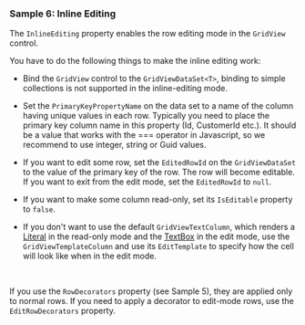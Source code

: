 ### Sample 6: Inline Editing

The `InlineEditing` property enables the row editing mode in the `GridView` control.

You have to do the following things to make the inline editing work:

* Bind the `GridView` control to the `GridViewDataSet<T>`, binding to simple collections is not supported in the inline-editing mode.

* Set the `PrimaryKeyPropertyName` on the data set to a name of the column having unique values in each row. Typically you need to 
    place the primary key column name in this property (Id, CustomerId etc.). It should be a value that works with the === operator
    in Javascript, so we recommend to use integer, string or Guid values.

* If you want to edit some row, set the `EditedRowId` on the `GridViewDataSet` to the value of the primary key of the row. The row will 
    become editable. If you want to exit from the edit mode, set the `EditedRowId` to `null`.

* If you want to make some column read-only, set its `IsEditable` property to `false`.

* If you don't want to use the default `GridViewTextColumn`, which renders a [Literal](/docs/controls/builtin/Literal/{branch}) in the read-only 
    mode and the [TextBox](/docs/controls/builtin/TextBox/{branch}) in the edit mode, use the `GridViewTemplateColumn` and use its `EditTemplate` 
    to specify how the cell will look like when in the edit mode.

<br />

If you use the `RowDecorators` property (see Sample 5), they are applied only to normal rows. If you need to apply a decorator to edit-mode rows,
use the `EditRowDecorators` property. 